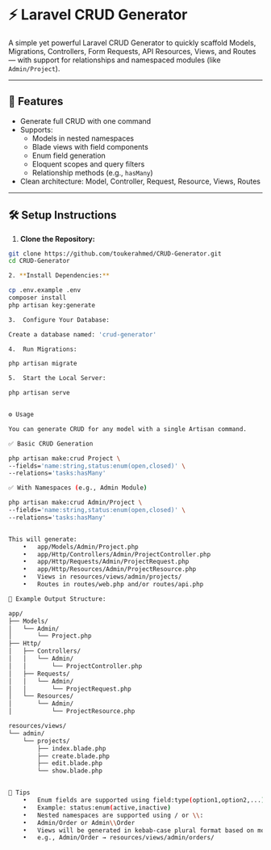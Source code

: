 # ⚡️ Laravel CRUD Generator

A simple yet powerful Laravel CRUD Generator to quickly scaffold Models, Migrations, Controllers, Form Requests, API Resources, Views, and Routes — with support for relationships and namespaced modules (like `Admin/Project`).

---

## 🚀 Features

- Generate full CRUD with one command
- Supports:
  - Models in nested namespaces
  - Blade views with field components
  - Enum field generation
  - Eloquent scopes and query filters
  - Relationship methods (e.g., `hasMany`)
- Clean architecture: Model, Controller, Request, Resource, Views, Routes

---

## 🛠️ Setup Instructions

1. **Clone the Repository:**

```bash
git clone https://github.com/toukerahmed/CRUD-Generator.git
cd CRUD-Generator

2. **Install Dependencies:**

cp .env.example .env
composer install
php artisan key:generate

3.	Configure Your Database:

Create a database named: 'crud-generator'

4.	Run Migrations:

php artisan migrate

5.	Start the Local Server:

php artisan serve


⚙️ Usage

You can generate CRUD for any model with a single Artisan command.

✅ Basic CRUD Generation

php artisan make:crud Project \
--fields='name:string,status:enum(open,closed)' \
--relations='tasks:hasMany'

✅ With Namespaces (e.g., Admin Module)

php artisan make:crud Admin/Project \
--fields='name:string,status:enum(open,closed)' \
--relations='tasks:hasMany'


This will generate:
	•	app/Models/Admin/Project.php
	•	app/Http/Controllers/Admin/ProjectController.php
	•	app/Http/Requests/Admin/ProjectRequest.php
	•	app/Http/Resources/Admin/ProjectResource.php
	•	Views in resources/views/admin/projects/
	•	Routes in routes/web.php and/or routes/api.php

📂 Example Output Structure:

app/
├── Models/
│   └── Admin/
│       └── Project.php
├── Http/
│   ├── Controllers/
│   │   └── Admin/
│   │       └── ProjectController.php
│   ├── Requests/
│   │   └── Admin/
│   │       └── ProjectRequest.php
│   └── Resources/
│       └── Admin/
│           └── ProjectResource.php

resources/views/
└── admin/
    └── projects/
        ├── index.blade.php
        ├── create.blade.php
        ├── edit.blade.php
        └── show.blade.php


🧠 Tips
	•	Enum fields are supported using field:type(option1,option2,...)
	•	Example: status:enum(active,inactive)
	•	Nested namespaces are supported using / or \\:
	•	Admin/Order or Admin\\Order
	•	Views will be generated in kebab-case plural format based on model path
	•	e.g., Admin/Order → resources/views/admin/orders/